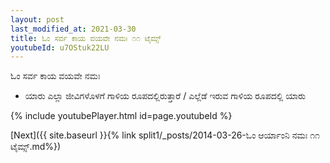 ```yaml
---
layout: post
last_modified_at: 2021-03-30
title: ಓಂ ಸರ್ವ ಕಾಯ ವಯವೇ ನಮಃ ೧೧ ಟೈಮ್ಸ್
youtubeId: u7OStuk22LU
---
```

 
 
 ಓಂ ಸರ್ವ ಕಾಯ ವಯವೇ ನಮಃ  
 
 -  ಯಾರು ಎಲ್ಲಾ ಜೀವಿಗಳೊಳಗೆ ಗಾಳಿಯ ರೂಪದಲ್ಲಿರುತ್ತಾರೆ / ಎಲ್ಲೆಡೆ ಇರುವ ಗಾಳಿಯ ರೂಪದಲ್ಲಿ ಯಾರು 
 
  
 
  
 
 
 
 
 
 


{% include youtubePlayer.html id=page.youtubeId %}
 
[Next]({{ site.baseurl }}{% link  split1/_posts/2014-03-26-ಓಂ ಆರ್ಯಾಂನಿ ನಮಃ ೧೧ ಟೈಮ್ಸ್.md%})
 
